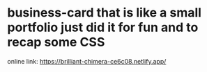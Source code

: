 # business-card that is like a small portfolio just did it for fun and to recap some CSS
online link: https://brilliant-chimera-ce6c08.netlify.app/
